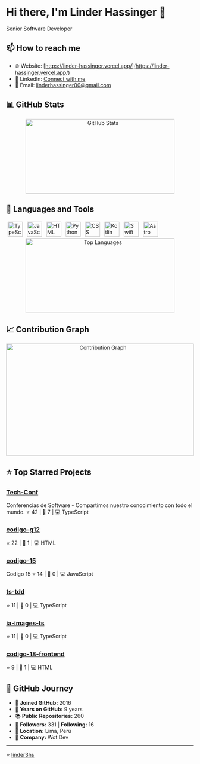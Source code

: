 # Hi there, I'm Linder Hassinger 👋

Senior Software Developer


## 📫 How to reach me

- 🌐 Website: [https://linder-hassinger.vercel.app/](https://linder-hassinger.vercel.app/)
- 💼 LinkedIn: [Connect with me](https://linkedin.com/in/linderhassinger/)
- 📧 Email: [linderhassinger00@gmail.com](mailto:linderhassinger00@gmail.com)

## 📊 GitHub Stats

<div align="center">
  <img src="https://github-readme-stats.vercel.app/api?username=linder3hs&theme=default&show_icons=true&hide_border=true&count_private=true" alt="GitHub Stats" width="400" height="200" />
</div>

## 🚀 Languages and Tools

<div align="left">
<img src="https://cdn.jsdelivr.net/gh/devicons/devicon@latest/icons/typescript/typescript-original.svg" alt="TypeScript" width="40" height="40" title="TypeScript" style="margin: 4px;" onerror="this.onerror=null;this.src='https://cdn.jsdelivr.net/npm/simple-icons@v11/typescript.svg'" />
<img src="https://cdn.jsdelivr.net/gh/devicons/devicon@latest/icons/javascript/javascript-original.svg" alt="JavaScript" width="40" height="40" title="JavaScript" style="margin: 4px;" onerror="this.onerror=null;this.src='https://cdn.jsdelivr.net/npm/simple-icons@v11/javascript.svg'" />
<img src="https://cdn.jsdelivr.net/gh/devicons/devicon@latest/icons/html5/html5-original.svg" alt="HTML" width="40" height="40" title="HTML" style="margin: 4px;" onerror="this.onerror=null;this.src='https://cdn.jsdelivr.net/npm/simple-icons@v11/html5.svg'" />
<img src="https://cdn.jsdelivr.net/gh/devicons/devicon@latest/icons/python/python-original.svg" alt="Python" width="40" height="40" title="Python" style="margin: 4px;" onerror="this.onerror=null;this.src='https://cdn.jsdelivr.net/npm/simple-icons@v11/python.svg'" />
<img src="https://cdn.jsdelivr.net/gh/devicons/devicon@latest/icons/css3/css3-original.svg" alt="CSS" width="40" height="40" title="CSS" style="margin: 4px;" onerror="this.onerror=null;this.src='https://cdn.jsdelivr.net/npm/simple-icons@v11/css3.svg'" />
<img src="https://cdn.jsdelivr.net/gh/devicons/devicon@latest/icons/kotlin/kotlin-original.svg" alt="Kotlin" width="40" height="40" title="Kotlin" style="margin: 4px;" onerror="this.onerror=null;this.src='https://cdn.jsdelivr.net/npm/simple-icons@v11/kotlin.svg'" />
<img src="https://cdn.jsdelivr.net/gh/devicons/devicon@latest/icons/swift/swift-original.svg" alt="Swift" width="40" height="40" title="Swift" style="margin: 4px;" onerror="this.onerror=null;this.src='https://cdn.jsdelivr.net/npm/simple-icons@v11/swift.svg'" />
<img src="https://cdn.jsdelivr.net/gh/devicons/devicon@latest/icons/astro/astro-original.svg" alt="Astro" width="40" height="40" title="Astro" style="margin: 4px;" onerror="this.onerror=null;this.src='https://cdn.jsdelivr.net/npm/simple-icons@v11/astro.svg'" />
</div>

<div align="center">
  <img src="https://github-readme-stats.vercel.app/api/top-langs/?username=linder3hs&theme=default&layout=compact&hide_border=true&langs_count=8&card_width=400" alt="Top Languages" width="400" height="200" />
</div>

## 📈 Contribution Graph

<div align="center">
  <img src="https://github-readme-activity-graph.vercel.app/graph?username=linder3hs&theme=default&hide_border=true&custom_title=Contribution%20Graph" alt="Contribution Graph" width="100%" height="300" />
</div>

## ⭐ Top Starred Projects

### [Tech-Conf](https://github.com/linder3hs/Tech-Conf)
Conferencias de Software - Compartimos nuestro conocimiento con todo el mundo.
⭐ 42 | 🍴 7 | 💻 TypeScript

### [codigo-g12](https://github.com/linder3hs/codigo-g12)
⭐ 22 | 🍴 1 | 💻 HTML

### [codigo-15](https://github.com/linder3hs/codigo-15)
Codigo 15
⭐ 14 | 🍴 0 | 💻 JavaScript

### [ts-tdd](https://github.com/linder3hs/ts-tdd)
⭐ 11 | 🍴 0 | 💻 TypeScript

### [ia-images-ts](https://github.com/linder3hs/ia-images-ts)
⭐ 11 | 🍴 0 | 💻 TypeScript

### [codigo-18-frontend](https://github.com/linder3hs/codigo-18-frontend)
⭐ 9 | 🍴 1 | 💻 HTML

## 🚀 GitHub Journey

- 📅 **Joined GitHub:** 2016
- 🎂 **Years on GitHub:** 9 years
- 📚 **Public Repositories:** 260
- 👥 **Followers:** 331 | **Following:** 16
- 📍 **Location:** Lima, Perú
- 🏢 **Company:** Wot Dev

---
⭐️ [linder3hs](https://github.com/linder3hs)
